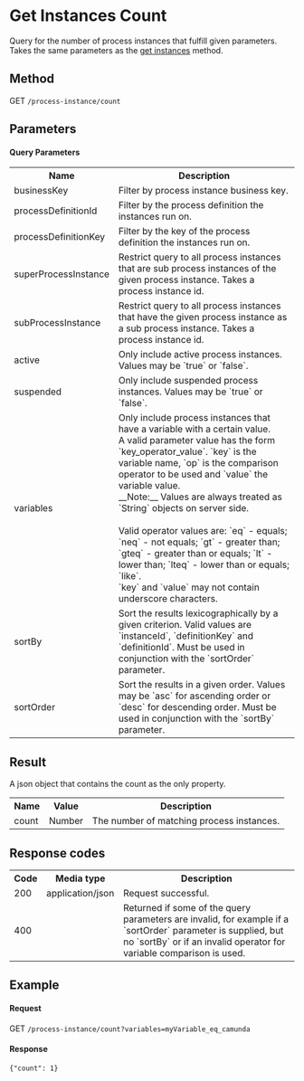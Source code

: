 Get Instances Count
==================

Query for the number of process instances that fulfill given parameters.
Takes the same parameters as the <a href="#!/process-instance/get-query" doc-location-highlight>get instances</a> method.


Method
------

GET `/process-instance/count`


Parameters
----------

#### Query Parameters

<table class="table table-striped">
  <tr>
    <th>Name</th>
    <th>Description</th>
  </tr>
  <tr>
    <td>businessKey</td>
    <td>Filter by process instance business key.</td>
  </tr>
  <tr>
    <td>processDefinitionId</td>
    <td>Filter by the process definition the instances run on.</td>
  </tr>
  <tr>
    <td>processDefinitionKey</td>
    <td>Filter by the key of the process definition the instances run on.</td>
  </tr>
  <tr>
    <td>superProcessInstance</td>
    <td>Restrict query to all process instances that are sub process instances of the given process instance. Takes a process instance id.</td>
  </tr>
  <tr>
    <td>subProcessInstance</td>
    <td>Restrict query to all process instances that have the given process instance as a sub process instance. Takes a process instance id.</td>
  </tr>
  <tr>
    <td>active</td>
    <td>Only include active process instances. Values may be `true` or `false`.</td>
  </tr>
  <tr>
    <td>suspended</td>
    <td>Only include suspended process instances. Values may be `true` or `false`.</td>
  </tr>
  <tr>
    <td>variables</td>
    <td>Only include process instances that have a variable with a certain value. <br/>
    A valid parameter value has the form `key_operator_value`.
    `key` is the variable name, `op` is the comparison operator to be used and `value` the variable value.<br/>
    __Note:__ Values are always treated as `String` objects on server side.<br/>
    <br/>
    Valid operator values are: `eq` - equals; `neq` - not equals; `gt` - greater than;
    `gteq` - greater than or equals; `lt` - lower than; `lteq` - lower than or equals;
    `like`.<br/>
    `key` and `value` may not contain underscore characters.      
    </td>
  </tr>
  <tr>
    <td>sortBy</td>
    <td>Sort the results lexicographically by a given criterion. Valid values are
    `instanceId`, `definitionKey` and `definitionId`.
    Must be used in conjunction with the `sortOrder` parameter.</td>
  </tr>
  <tr>
    <td>sortOrder</td>
    <td>Sort the results in a given order. Values may be `asc` for ascending order or `desc` for descending order.
    Must be used in conjunction with the `sortBy` parameter.</td>
  </tr>
</table>


Result
------

A json object that contains the count as the only property.

<table class="table table-striped">
  <tr>
    <th>Name</th>
    <th>Value</th>
    <th>Description</th>
  </tr>
  <tr>
    <td>count</td>
    <td>Number</td>
    <td>The number of matching process instances.</td>
  </tr>
</table>


Response codes
--------------  

<table class="table table-striped">
  <tr>
    <th>Code</th>
    <th>Media type</th>
    <th>Description</th>
  </tr>
  <tr>
    <td>200</td>
    <td>application/json</td>
    <td>Request successful.</td>
  </tr>
  <tr>
    <td>400</td>
    <td></td>
    <td>Returned if some of the query parameters are invalid, for example if a `sortOrder` parameter is supplied, but no `sortBy`
    or if an invalid operator for variable comparison is used.</td>
  </tr>
</table>


Example
-------

#### Request

<!-- TODO: Insert a 'real' example -->
GET `/process-instance/count?variables=myVariable_eq_camunda`

#### Response

    {"count": 1}